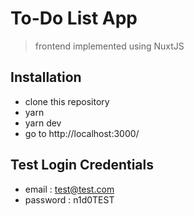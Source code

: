 # To-Do List App

> frontend implemented using NuxtJS

## Installation

- clone this repository
- yarn
- yarn dev
- go to http://localhost:3000/

## Test Login Credentials

- email : test@test.com
- password : n1d0TEST
